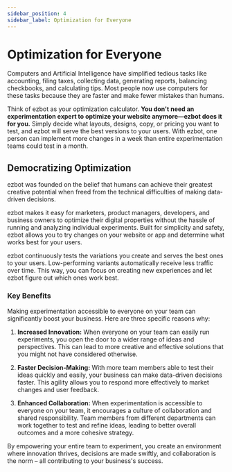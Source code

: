 ```yaml
---
sidebar_position: 4
sidebar_label: Optimization for Everyone
---
```


# Optimization for Everyone

Computers and Artificial Intelligence have simplified tedious tasks like accounting, filing taxes, collecting data, generating reports, balancing checkbooks, and calculating tips. Most people now use computers for these tasks because they are faster and make fewer mistakes than humans.

Think of ezbot as your optimization calculator. **You don't need an experimentation expert to optimize your website anymore—ezbot does it for you.** Simply decide what layouts, designs, copy, or pricing you want to test, and ezbot will serve the best versions to your users. With ezbot, one person can implement more changes in a week than entire experimentation teams could test in a month.

## Democratizing Optimization

ezbot was founded on the belief that humans can achieve their greatest creative potential when freed from the technical difficulties of making data-driven decisions.

ezbot makes it easy for marketers, product managers, developers, and business owners to optimize their digital properties without the hassle of running and analyzing individual experiments. Built for simplicity and safety, ezbot allows you to try changes on your website or app and determine what works best for your users.

ezbot continuously tests the variations you create and serves the best ones to your users. Low-performing variants automatically receive less traffic over time. This way, you can focus on creating new experiences and let ezbot figure out which ones work best.

### Key Benefits

Making experimentation accessible to everyone on your team can significantly boost your business. Here are three specific reasons why:

1. **Increased Innovation:** When everyone on your team can easily run experiments, you open the door to a wider range of ideas and perspectives. This can lead to more creative and effective solutions that you might not have considered otherwise.

2. **Faster Decision-Making:** With more team members able to test their ideas quickly and easily, your business can make data-driven decisions faster. This agility allows you to respond more effectively to market changes and user feedback.

3. **Enhanced Collaboration:** When experimentation is accessible to everyone on your team, it encourages a culture of collaboration and shared responsibility. Team members from different departments can work together to test and refine ideas, leading to better overall outcomes and a more cohesive strategy.

By empowering your entire team to experiment, you create an environment where innovation thrives, decisions are made swiftly, and collaboration is the norm – all contributing to your business's success.
